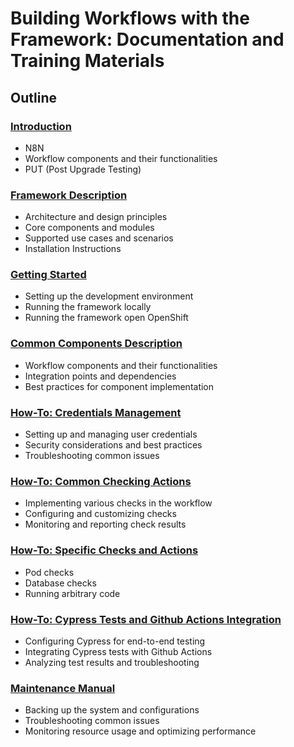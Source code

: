 # Building Workflows with the Framework: Documentation and Training Materials

## Outline

### [Introduction](Introduction)

- N8N
- Workflow components and their functionalities
- PUT (Post Upgrade Testing)

### [Framework Description](Framework-Description)

- Architecture and design principles
- Core components and modules
- Supported use cases and scenarios
- Installation Instructions

### [Getting Started](Getting-Started)

- Setting up the development environment
- Running the framework locally
- Running the framework open OpenShift

### [Common Components Description](Common-Components-Description)

- Workflow components and their functionalities
- Integration points and dependencies
- Best practices for component implementation

### [How-To: Credentials Management](Credentials-Management)

- Setting up and managing user credentials
- Security considerations and best practices
- Troubleshooting common issues

### [How-To: Common Checking Actions](Common-Checking-Actions)

- Implementing various checks in the workflow
- Configuring and customizing checks
- Monitoring and reporting check results

### [How-To: Specific Checks and Actions](Specific-Checks-and-Actions)

- Pod checks
- Database checks
- Running arbitrary code

### [How-To: Cypress Tests and Github Actions Integration](Cypress-Tests-and-Github-Actions-Integration)

- Configuring Cypress for end-to-end testing
- Integrating Cypress tests with Github Actions
- Analyzing test results and troubleshooting

### [Maintenance Manual](Maintenance-Manual)

- Backing up the system and configurations
- Troubleshooting common issues
- Monitoring resource usage and optimizing performance
